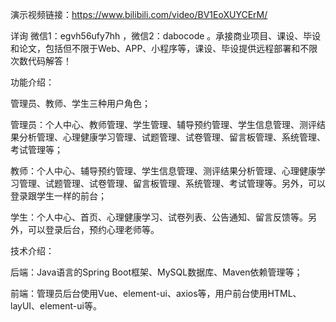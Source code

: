 演示视频链接：https://www.bilibili.com/video/BV1EoXUYCErM/

详询 微信1：egvh56ufy7hh ，微信2：dabocode 。承接商业项目、课设、毕设和论文，包括但不限于Web、APP、小程序等，课设、毕设提供远程部署和不限次数代码解答！

功能介绍：

管理员、教师、学生三种用户角色；

管理员：个人中心、教师管理、学生管理、辅导预约管理、学生信息管理、测评结果分析管理、心理健康学习管理、试题管理、试卷管理、留言板管理、系统管理、考试管理等；

教师：个人中心、辅导预约管理、学生信息管理、测评结果分析管理、心理健康学习管理、试题管理、试卷管理、留言板管理、系统管理、考试管理等。另外，可以登录跟学生一样的前台；

学生：个人中心、首页、心理健康学习、试卷列表、公告通知、留言反馈等。另外，可以登录后台，预约心理老师等。

技术介绍：

后端：Java语言的Spring Boot框架、MySQL数据库、Maven依赖管理等；

前端：管理员后台使用Vue、element-ui、axios等，用户前台使用HTML、layUI、element-ui等。
